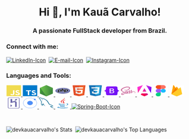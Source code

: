 <h1 align="center">Hi 👋, I'm Kauã Carvalho!</h1>
<h3 align="center">A passionate FullStack developer from Brazil.</h3>

<h3 align="left">Connect with me:</h3>
<p align="left">
<a href="https://linkedin.com/in/kaua-carvalho" target="_blank"><img align="center" src="https://upload.wikimedia.org/wikipedia/commons/thumb/8/81/LinkedIn_icon.svg/2048px-LinkedIn_icon.svg.png" alt="LinkedIn-Icon" height="40" width="40" /></a>&nbsp;
<a href="mailto:dev.kauacarvalho@gmail.com" target="_blank"><img align="center" src="https://upload.wikimedia.org/wikipedia/commons/thumb/7/7e/Gmail_icon_%282020%29.svg/1024px-Gmail_icon_%282020%29.svg.png" alt="E-mail-Icon" height="40" width="40" /></a>&nbsp;
<a href="https://www.instagram.com/string_kaua/" target="_blank"><img align="center" src="https://upload.wikimedia.org/wikipedia/commons/thumb/a/a5/Instagram_icon.png/2048px-Instagram_icon.png" alt="Instagram-Icon" height="40" width="40" /></a>
</p>

<h3 align="left">Languages and Tools:</h3>
<p align="left" style="display: inline_block">
  <a href="https://developer.mozilla.org/en-US/docs/Web/JavaScript" target="_blank">
    <img alt="JavaScript-Icon" height="30" width="40" src="https://raw.githubusercontent.com/devicons/devicon/master/icons/javascript/javascript-plain.svg">
  </a>
  <a href="https://www.typescriptlang.org/" target="_blank">
    <img alt="TypeScript-Icon" height="30" width="40" src="https://raw.githubusercontent.com/devicons/devicon/master/icons/typescript/typescript-original.svg">
  </a>
  <a href="https://nodejs.org/" target="_blank">
    <img alt="NodeJs-Icon" height="30" width="40" src="https://raw.githubusercontent.com/devicons/devicon/master/icons/nodejs/nodejs-original.svg">
  </a>
  <a href="https://www.php.net/" target="_blank">
    <img alt="PHP-Icon" height="30" width="40" src="https://raw.githubusercontent.com/devicons/devicon/master/icons/php/php-original.svg">
  </a>
  <a href="https://developer.mozilla.org/pt-BR/docs/Web/HTML" target="_blank">
    <img alt="HTML-Icon" height="30" width="40" src="https://raw.githubusercontent.com/devicons/devicon/master/icons/html5/html5-original.svg">
  </a>
  <a href="https://developer.mozilla.org/pt-BR/docs/Web/CSS" target="_blank">
    <img alt="CSS-Icon" height="30" width="40" src="https://raw.githubusercontent.com/devicons/devicon/master/icons/css3/css3-original.svg">
  </a>
  <a href="https://getbootstrap.com/" target="_blank">
    <img alt="BootStrap-Icon" height="30" width="40" src="https://raw.githubusercontent.com/devicons/devicon/master/icons/bootstrap/bootstrap-original.svg">
  </a>
  <a href="https://sass-lang.com/" target="_blank">
    <img alt="Sass-Icon" height="30" width="40" src="https://raw.githubusercontent.com/devicons/devicon/master/icons/sass/sass-original.svg">
  </a>
  <a href="https://angular.dev/" target="_blank">
    <img alt="Angular-Icon" height="30" width="40" src="https://raw.githubusercontent.com/devicons/devicon/master/icons/angular/angular-original.svg">
  </a>
  <a href="https://www.figma.com/" target="_blank">
    <img alt="Figma-Icon" height="30" width="40" src="https://raw.githubusercontent.com/devicons/devicon/master/icons/figma/figma-original.svg">
  </a>
  <a href="https://firebase.google.com/" target="_blank">
    <img alt="Firebase-Icon" height="30" width="40" src="https://raw.githubusercontent.com/devicons/devicon/master/icons/firebase/firebase-original.svg">
  </a>
  <a href="https://www.heroku.com/" target="_blank">
    <img alt="Heroku-Icon" height="30" width="40" src="https://raw.githubusercontent.com/devicons/devicon/master/icons/heroku/heroku-original.svg">
  </a>
  <a href="https://ionicframework.com/" target="_blank">
    <img alt="Ionic-Icon" height="30" width="40" src="https://raw.githubusercontent.com/devicons/devicon/master/icons/ionic/ionic-original.svg">
  </a>
  <a href="https://www.mysql.com/" target="_blank">
    <img alt="MySql-Icon" height="30" width="40" src="https://raw.githubusercontent.com/devicons/devicon/master/icons/mysql/mysql-original.svg">
  </a>
  <a href="https://dev.java/" target="_blank">
    <img alt="Java-Icon" height="30" width="40" src="https://raw.githubusercontent.com/devicons/devicon/master/icons/java/java-original.svg">
  </a>
  <a href="https://spring.io/projects/spring-boot" target="_blank">
    <img alt="Spring-Boot-Icon" height="30" width="50" src="https://user-images.githubusercontent.com/33158051/103466606-760a4000-4d14-11eb-9941-2f3d00371471.png">
  </a>

</p><br>

![devkauacarvalho's Stats](https://github-readme-stats.vercel.app/api?username=devkauacarvalho&theme=gotham&show_icons=true&hide_border=true&count_private=true)&nbsp;
![devkauacarvalho's Top Languages](https://github-readme-stats.vercel.app/api/top-langs/?username=devkauacarvalho&theme=gotham&show_icons=true&hide_border=true&layout=compact)
